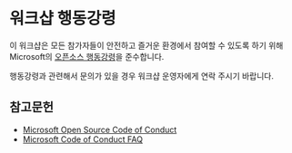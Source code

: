 # 워크샵 행동강령

이 워크샵은 모든 참가자들이 안전하고 즐거운 환경에서 참여할 수 있도록 하기 위해 Microsoft의 [오픈소스 행동강령](https://opensource.microsoft.com/codeofconduct/)을 준수합니다.

행동강령과 관련해서 문의가 있을 경우 워크샵 운영자에게 연락 주시기 바랍니다.

## 참고문헌

- [Microsoft Open Source Code of Conduct](https://opensource.microsoft.com/codeofconduct/)
- [Microsoft Code of Conduct FAQ](https://opensource.microsoft.com/codeofconduct/faq/)
